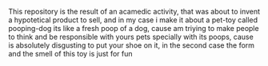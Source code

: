This repository is the result of an acamedic activity, that was about to invent a hypotetical product to sell, and in my case
i make it about a pet-toy called pooping-dog its like a fresh poop of a dog, cause am triying to make people to think and  be responsible with yours pets specially 
with its poops, cause is absolutely disgusting to put your shoe on it, in the second case the form and the smell of this toy is just for fun  